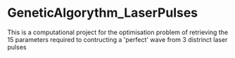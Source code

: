 # GeneticAlgorythm_LaserPulses
This is a computational project for the optimisation problem of retrieving the 15 parameters required to contructing a 'perfect' wave from 3 distrinct laser pulses
